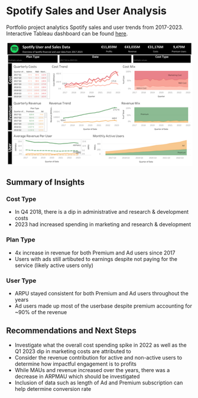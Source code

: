 # Spotify Sales and User Analysis
Portfolio project analytics Spotify sales and user trends from 2017-2023. Interactive Tableau dashboard can be found [here](https://public.tableau.com/app/profile/areg.adamian/viz/SpotifySalesData/Dashboard4).

![Screenshot of dashboard](https://github.com/AregAdamian/SpotifyData/blob/main/Main%20Dashboard.png)

## Summary of Insights
### Cost Type
- In Q4 2018, there is a dip in administrative and research & development costs
- 2023 had increased spending in marketing and research & development
### Plan Type
- 4x increase in revenue for both Premium and Ad users since 2017
- Users with ads still artibuted to earnings despite not paying for the service (likely active users only)
### User Type
- ARPU stayed consistent for both Premium and Ad users throughout the years
- Ad users made up most of the userbase despite premium accounting for ~90% of the revenue

## Recommendations and Next Steps
- Investigate what the overall cost spending spike in 2022 as well as the Q1 2023 dip in marketing costs are attributed to
- Consider the revenue contribution for active and non-active users to determine how impactful engagement is to profits
- While MAUs and revenue increased over the years, there was a decrease in ARPMAU which should be investigated
- Inclusion of data such as length of Ad and Premium subscription can help determine conversion rate
